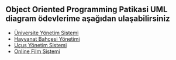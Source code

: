## Object Oriented Programming Patikasi UML diagram ödevlerime aşağıdan ulaşabilirsiniz

- <a href="https://github.com/Atakatom/OOP_Patika/blob/master/HW1/hw1.md">Üniversite Yönetim Sistemi
- <a href="https://github.com/Atakatom/OOP_Patika/blob/master/HW2/hw2.md">Hayvanat Bahçesi Yönetimi
- <a href="https://github.com/Atakatom/OOP_Patika/blob/master/HW3/hw3.md">Uçuş Yönetim Sistemi
- <a href="https://github.com/Atakatom/OOP_Patika/blob/master/HW4/hw4.md">Online Film Sistemi
